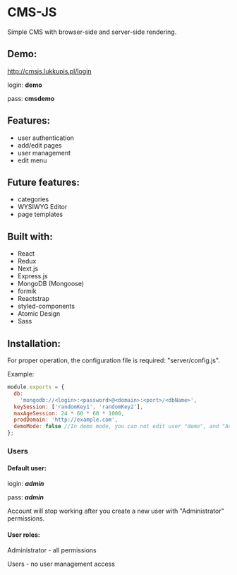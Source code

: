 # CMS-JS
Simple CMS with browser-side and server-side rendering.

## Demo:
http://cmsjs.lukkupis.pl/login

login: **demo**

pass: **cmsdemo**

## Features:
- user authentication
- add/edit pages
- user management
- edit menu

## Future features:
- categories
- WYSIWYG Editor
- page templates

## Built with:
- React
- Redux
- Next.js
- Express.js
- MongoDB (Mongoose)
- formik
- Reactstrap
- styled-components
- Atomic Design
- Sass

## Installation:

For proper operation, the configuration file is required: "server/config.js". 

Example:

```js
module.exports = {
  db:
    'mongodb://<login>:<password>@<domain>:<port>/<dbName>',
  keySession: ['randomKey1', 'randomKey2'],
  maxAgeSession: 24 * 60 * 60 * 1000,
  prodDomain: 'http://example.com',
  demoMode: false //In demo mode, you can not edit user "demo", and "Admin" page is visible in the menu.
};
```

### Users

#### Default user:

login: ***admin***

pass: ***admin***

Account will stop working after you create a new user with "Administrator" permissions.

#### User roles:

Administrator - all permissions

Users - no user management access
